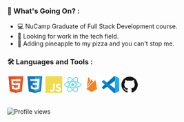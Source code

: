 ### :floppy_disk: What's Going On?  :
- :computer: NuCamp Graduate of Full Stack Development course.
- :office: Looking for work in the tech field.
- :pineapple: Adding pineapple to my pizza and you can't stop me.

<!-- List of Github emojis:
https://gist.github.com/rxaviers/7360908
-->

### :hammer_and_wrench: Languages and Tools :
<div>
<img src="https://github.com/devicons/devicon/blob/master/icons/html5/html5-original.svg" title="HTML5" **alt="HTML5" width="40" height="40"/>
<img src="https://github.com/devicons/devicon/blob/master/icons/css3/css3-original.svg" title="CSS3" **alt="CSS" width="40" height="40"/>
<img src="https://github.com/devicons/devicon/blob/master/icons/javascript/javascript-plain.svg" title="JS" **alt="JavaScript" width="40" height="40"/>
<img src="https://github.com/devicons/devicon/blob/master/icons/react/react-original.svg" title="React" **alt="React & React Native" width="40" height="40" />
<!--<img src="https://github.com/devicons/devicon/blob/master/icons/ruby/ruby-original.svg" title="Ruby" **alt="Ruby" width="40" height="40" />-->
<img src="https://github.com/devicons/devicon/blob/master/icons/firebase/firebase-plain.svg" title="Google Firebase" **alt="Firebase" width="40" height="40"/>
<img src="https://github.com/devicons/devicon/blob/master/icons/vscode/vscode-original.svg" title="VSCode" **alt="VS Code" width="40" height="40"/>
<img src="https://github.com/devicons/devicon/blob/master/icons/github/github-original.svg" title="Github" **alt="Git" width="40" height="40"/>
<!--<img src="https://github.com/devicons/devicon/blob/master/icons/mongodb/mongodb-original.svg" title="Mongodb" **alt="Mongo" width="40" height="40"/>-->
</div>

<!-- These icons found at:
https://github.com/devicons/devicon.git
-->
<br>

![Profile views](https://gpvc.arturio.dev/PepsiBlue-2002)

<!--Link to Profile Views counter:
https://github.com/arturssmirnovs/github-profile-views-counter.git
-->

<!--
**PepsiBlue-2002/PepsiBlue-2002** is a ✨ _special_ ✨ repository because its `README.md` (this file) appears on your GitHub profile.
-->
